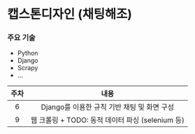 # 캡스톤디자인 (채팅해조)

### 주요 기술
- Python
- Django
- Scrapy
- ...


|주차|내용|
|:-------:|:-----:
|6|Django를 이용한 규칙 기반 채팅 및 화면 구성
|9|웹 크롤링 + TODO: 동적 데이터 파싱 (selenium 등)
